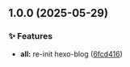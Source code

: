 

## 1.0.0 (2025-05-29)


### ✨ Features

* **all:** re-init hexo-blog ([6fcd416](https://github.com/soppylzz/soppy-ie/commit/6fcd416bc0eaffb937c62a75f310f44825a47b56))
